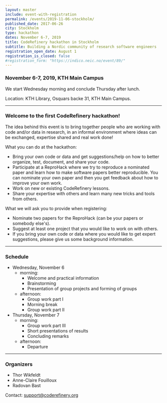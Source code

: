 ```yaml
---
layout: master
include: event-with-registration
permalink: /events/2019-11-06-stockholm/
published_date: 2017-06-26
city: Stockholm
type: hackathon
dates: November 6-7, 2019
title: CodeRefinery hackathon in Stockholm
subtitle: Building a Nordic community of research software engineers
registration_open_date: August 1
registration_is_closed: false
#registration_form: "https://indico.neic.no/event/89/"
---
```


### November 6-7, 2019, KTH Main Campus

We start Wednesday morning and conclude Thursday after lunch.

Location: KTH Library, Osquars backe 31, KTH Main Campus.

---

### Welcome to the first CodeRefinery hackathon!

The idea behind this event is to bring together people who are working with
code and/or data in research, in an informal environment where ideas can be
exchanged, expertise shared and real work done!

What you can do at the hackathon:
- Bring your own code or data and get suggestions/help on how to better organize, test,
  document, and share your code.
- Participate at a ReproHack where we try to reproduce a nominated paper and learn how to make
  software papers better reproducible. You can nominate your own paper and then you get feedback
  about how to improve your own work.
- Work on new or existing CodeRefinery lessons.
- Share your expertise with others and learn many new tricks and tools from others.

What we will ask you to provide when registering:
- Nominate two papers for the ReproHack (can be your papers or somebody else's).
- Suggest at least one project that you would like to work on with others.
- If you bring your own code or data where you would like to get expert suggestions, please give
  us some background information.

---

### Schedule

- Wednesday, November 6
  - morning:
      - Welcome and practical information
      - Brainstorming
      - Presentation of group projects and forming of groups
  - afternoon:
      - Group work part I
      - Morning break
      - Group work part II
- Thursday, November 7
  - morning:
      - Group work part III
      - Short presentations of results
      - Concluding remarks
  - afternoon:
      - Departure

---

### Organizers

- Thor Wikfeldt
- Anne-Claire Fouilloux
- Radovan Bast

Contact: support@coderefinery.org
